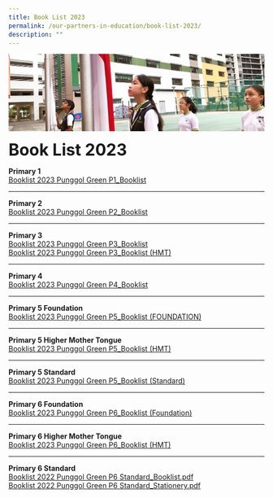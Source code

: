 ```yaml
---
title: Book List 2023
permalink: /our-partners-in-education/book-list-2023/
description: ""
---
```

![](/images/sub-banner.jpg)

**<font size=6>Book List 2023</font>**

**Primary 1**<br>
[Booklist 2023 Punggol Green P1_Booklist](/files/Partners%20in%20Education/Booklist%202023%20Punggol%20Green%20P1_Booklist.pdf)


---

**Primary 2** <BR>
[Booklist 2023 Punggol Green P2_Booklist](/files/Partners%20in%20Education/Booklist%202023%20Punggol%20Green%20P2_Booklist.pdf)


---

**Primary 3**<br>
[Booklist 2023 Punggol Green P3_Booklist ](/files/Partners%20in%20Education/Booklist%202023%20Punggol%20Green%20P3_Booklist%20(STANDARD).pdf)
<br>
[Booklist 2023 Punggol Green P3_Booklist (HMT)](/files/Partners%20in%20Education/Booklist%202023%20Punggol%20Green%20P3_Booklist%20(HMT).pdf)


---

**Primary 4**<br>
[Booklist 2023 Punggol Green P4_Booklist](/files/Partners%20in%20Education/Booklist%202023%20Punggol%20Green%20P4_Booklist.pdf)


---

**Primary 5 Foundation**<br>
[Booklist 2023 Punggol Green P5_Booklist (FOUNDATION)](/files/Partners%20in%20Education/Booklist%202023%20Punggol%20Green%20P5_Booklist%20(FOUNDATION).pdf)


---

**Primary 5 Higher Mother Tongue**<br>
[Booklist 2023 Punggol Green P5_Booklist (HMT)](/files/Partners%20in%20Education/Booklist%202023%20Punggol%20Green%20P5_Booklist%20(HMT).pdf)


---

**Primary 5 Standard**<br>
[Booklist 2023 Punggol Green P5_Booklist (Standard)](/files/Partners%20in%20Education/Booklist%202023%20Punggol%20Green%20P5_Booklist%20(STANDARD).pdf)


---

**Primary 6 Foundation**<br>
[Booklist 2023 Punggol Green P6_Booklist (Foundation)](/files/Partners%20in%20Education/Booklist%202023%20Punggol%20Green%20P6_Booklist%20(FOUNDATION).pdf)

---

**Primary 6 Higher Mother Tongue**<br>
[Booklist 2023 Punggol Green P6_Booklist (HMT)](/files/Partners%20in%20Education/Booklist%202023%20Punggol%20Green%20P6_Booklist%20(HMT).pdf)



---

**Primary 6 Standard**<br>
[Booklist 2022 Punggol Green P6 Standard_Booklist.pdf](/files/Partners%20in%20Education/Booklist%202022%20Punggol%20Green%20P6%20Standard_Booklist.pdf)<br>
[Booklist 2022 Punggol Green P6 Standard_Stationery.pdf](/files/Partners%20in%20Education/Booklist%202022%20Punggol%20Green%20P6%20Standard_Stationery.pdf)